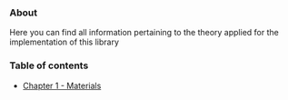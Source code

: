 ### About
Here you can find all information pertaining to the theory applied for the implementation of this library

### Table of contents
- [Chapter 1 - Materials](theory/TheoryManual_Materials.md)


